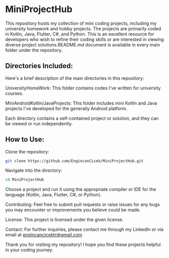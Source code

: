 # MiniProjectHub
This repository hosts my collection of mini coding projects, including my university homework and hobby projects. The projects are primarily coded in Kotlin, Java, Flutter, C#, and Python. This is an excellent resource for developers who wish to refine their coding skills or are interested in viewing diverse project solutions.README.md document is available in every main folder under the repository.

## Directories Included:
Here's a brief description of the main directories in this repository:

UniversityHomeWork: This folder contains codes I've written for university courses.

MiniAndroidKotlin/JavaProjects: This folder includes mini Kotlin and Java projects I've developed for the generally Android platform.

Each directory contains a self-contained project or solution, and they can be viewed or run independently.

## How to Use:
Clone the repository:

```bash
git clone https://github.com/EngincanCicek/MiniProjectHub.git
```

Navigate into the directory:

```bash
cd MiniProjectHub
```

Choose a project and run it using the appropriate compiler or IDE for the language (Kotlin, Java, Flutter, C#, or Python).

Contributing: Feel free to submit pull requests or raise issues for any bugs you may encounter or improvements you believe could be made.

License: This project is licensed under the given license.

Contact: For further inquiries, please contact me through my LinkedIn or via email at engincancicektr@gmail.com

Thank you for visiting my repository! I hope you find these projects helpful in your coding journey.




